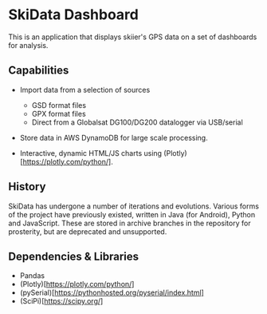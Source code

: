 # SkiData Dashboard

This is an application that displays skiier's GPS data on a set of dashboards for analysis.

## Capabilities

- Import data from a selection of sources
  - GSD format files
  - GPX format files
  - Direct from a Globalsat DG100/DG200 datalogger via USB/serial

- Store data in AWS DynamoDB for large scale processing.

- Interactive, dynamic HTML/JS charts using (Plotly)[https://plotly.com/python/].


## History

SkiData has undergone a number of iterations and evolutions. Various forms of the project have previously existed, written in Java (for Android), Python and JavaScript. These are stored in archive branches in the repository for prosterity, but are deprecated and unsupported.


## Dependencies & Libraries

- Pandas
- (Plotly)[https://plotly.com/python/]
- (pySerial)[https://pythonhosted.org/pyserial/index.html]
- (SciPi)[https://scipy.org/]

